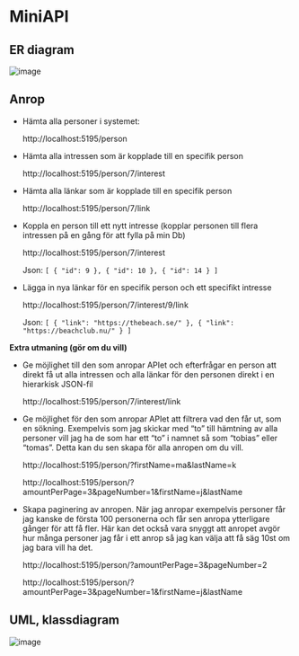 # MiniAPI


## ER diagram

![image](https://github.com/Magdagasikara/MiniAPI/assets/146171382/e051c51e-6da5-4553-9464-d3d44a079dcd)


## Anrop

- Hämta alla personer i systemet:

  http://localhost:5195/person
 
- Hämta alla intressen som är kopplade till en specifik person

  http://localhost:5195/person/7/interest 

- Hämta alla länkar som är kopplade till en specifik person

  http://localhost:5195/person/7/link

- Koppla en person till ett nytt intresse (kopplar personen till flera intressen på en gång för att fylla på min Db)

  http://localhost:5195/person/7/interest

  Json: `[ { "id": 9 }, { "id": 10 }, { "id": 14 } ]`
 
- Lägga in nya länkar för en specifik person och ett specifikt intresse

  http://localhost:5195/person/7/interest/9/link

  Json: `[ { "link": "https://thebeach.se/" }, { "link": "https://beachclub.nu/" } ]`

 
**Extra utmaning (gör om du vill)**

- Ge möjlighet till den som anropar APIet och efterfrågar en person att direkt få ut alla intressen och alla länkar för den personen direkt i en hierarkisk JSON-fil

  http://localhost:5195/person/7/interest/link

- Ge möjlighet för den som anropar APIet att filtrera vad den får ut, som en sökning. Exempelvis som jag skickar med “to” till hämtning av alla personer vill jag ha de som har ett “to” i namnet så som “tobias” eller “tomas”. Detta kan du sen skapa för alla anropen om du vill.

  http://localhost:5195/person/?firstName=ma&lastName=k

  http://localhost:5195/person/?amountPerPage=3&pageNumber=1&firstName=j&lastName

- Skapa paginering av anropen. När jag anropar exempelvis personer får jag kanske de första 100 personerna och får sen anropa ytterligare gånger för att få fler. Här kan det också vara snyggt att anropet avgör hur många personer jag får i ett anrop så jag kan välja att få säg 10st om jag bara vill ha det.

  http://localhost:5195/person/?amountPerPage=3&pageNumber=2

  http://localhost:5195/person/?amountPerPage=3&pageNumber=1&firstName=j&lastName


## UML, klassdiagram

![image](https://github.com/Magdagasikara/MiniAPI/assets/146171382/969084b4-09f0-4417-8cd0-dc901e16a0b9)
